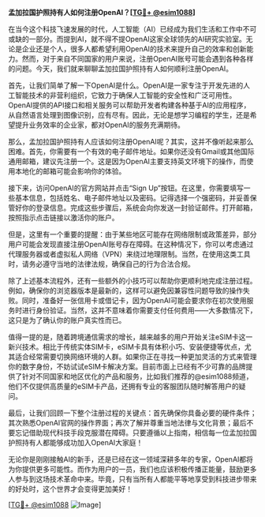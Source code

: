 **孟加拉国护照持有人如何注册OpenAI？[[TG💪+ @esim1088](https://t.me/s/esim1088)]**

在当今这个科技飞速发展的时代，人工智能（AI）已经成为我们生活和工作中不可或缺的一部分。而提到AI，就不得不提OpenAI这家全球领先的AI研究实验室。无论是企业还是个人，很多人都希望利用OpenAI的技术来提升自己的效率和创新能力。然而，对于来自不同国家的用户来说，注册OpenAI账号可能会遇到各种各样的问题。今天，我们就来聊聊孟加拉国护照持有人如何顺利注册OpenAI。

首先，让我们简单了解一下OpenAI是什么。OpenAI是一家专注于开发先进的人工智能技术的非营利组织，它致力于确保人工智能的安全性和广泛可用性。OpenAI提供的API接口和相关服务可以帮助开发者构建各种基于AI的应用程序，从自然语言处理到图像识别，应有尽有。因此，无论是想学习编程的学生，还是希望提升业务效率的企业家，都对OpenAI的服务充满期待。

那么，孟加拉国护照持有人应该如何注册OpenAI呢？其实，这并不像听起来那么困难。首先，你需要有一个有效的电子邮件地址。如果你还没有Gmail或其他国际通用邮箱，建议先注册一个。这是因为OpenAI主要支持英文环境下的操作，而使用本地化的邮箱可能会影响你的体验。

接下来，访问OpenAI的官方网站并点击“Sign Up”按钮。在这里，你需要填写一些基本信息，包括姓名、电子邮件地址以及密码。记得选择一个强密码，并妥善保管好你的登录信息。完成这些步骤后，系统会向你发送一封验证邮件。打开邮箱，按照指示点击链接以激活你的账户。

但是，这里有一个重要的提醒：由于某些地区可能存在网络限制或政策差异，部分用户可能会发现直接注册OpenAI账号存在障碍。在这种情况下，你可以考虑通过代理服务器或者虚拟私人网络（VPN）来绕过地理限制。当然，在使用这类工具时，请务必遵守当地的法律法规，确保自己的行为合法合规。

除了上述基本流程外，还有一些额外的小技巧可以帮助你更顺利地完成注册过程。例如，确保你的浏览器版本是最新的，这样可以避免因兼容性问题导致的操作失败。同时，准备好一张信用卡或借记卡，因为OpenAI可能会要求你在初次使用服务时进行身份验证。当然，这并不意味着你需要支付任何费用——大多数情况下，这只是为了确认你的账户真实性而已。

值得一提的是，随着跨境通信需求的增长，越来越多的用户开始关注eSIM卡这一新兴技术。相比于传统实体SIM卡，eSIM卡具有体积小巧、安装便捷等优点，尤其适合经常需要切换网络环境的人群。如果你正在寻找一种更加灵活的方式来管理你的数字身份，不妨试试eSIM卡解决方案。目前市面上已经有不少可靠的品牌提供了针对不同国家和地区优化的产品和服务，比如我们推荐的@esim1088频道，他们不仅提供高质量的eSIM卡产品，还拥有专业的客服团队随时解答用户的疑问。

最后，让我们回顾一下整个注册过程的关键点：首先确保你具备必要的硬件条件；其次熟悉OpenAI官网的操作界面；再次了解并尊重当地法律与文化背景；最后不要忘记借助现代科技手段克服潜在障碍。只要遵循以上指南，相信每一位孟加拉国护照持有人都能够成功加入OpenAI大家庭！

无论你是刚刚接触AI的新手，还是已经在这一领域深耕多年的专家，OpenAI都将为你提供更多可能性。而作为用户的一员，我们也应该积极传播正能量，鼓励更多人参与到这场技术革命中来。毕竟，只有当所有人都能平等地享受到科技进步带来的好处时，这个世界才会变得更加美好！

[[TG💪+ @esim1088](https://t.me/s/esim1088) ![Image](https://i.postimg.cc/4NQfJmqS/Snipaste-2025-05-13-00-14-12.png)]